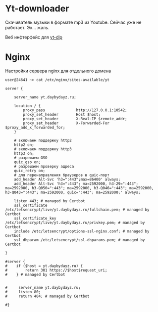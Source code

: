 # Yt-downloader

Скачиватель музыки в формате mp3 из Youtube. Сейчас уже не работает. Эх... жаль.

Веб инфтерфейс для [yt-dlp](https://github.com/yt-dlp/yt-dlp)

# Nginx

Настройки сервера nginx для отдельного домена

`user@24641 ~> cat /etc/nginx/sites-available/yt`

```
server {

    server_name yt.daybydayz.ru;

    location / {
        proxy_pass              http://127.0.0.1:10542;
        proxy_set_header        Host $host;
        proxy_set_header        X-Real-IP $remote_addr;
        proxy_set_header        X-Forwarded-For $proxy_add_x_forwarded_for;
    }

    # включаем поддержку http2
    http2 on;
    # включаем поддержку http3
    http3 on;
    # разрешаем GSO
    quic_gso on;
    # разрешаем проверку адреса
    quic_retry on;
    # для перенаправления браузеров в quic-порт
    add_header Alt-Svc 'h3=":443";max=86400' always;
    add_header Alt-Svc 'h3=":443"; ma=2592000, h3-29=":443"; ma=2592000, h3-Q050=":443"; ma=2592000, h3-Q046=":443"; ma=2592000, h3-Q043=":443"; ma=2592000, quic=":443"; ma=2592000;' always;

    listen 443; # managed by Certbot
    ssl_certificate /etc/letsencrypt/live/yt.daybydayz.ru/fullchain.pem; # managed by Certbot
    ssl_certificate_key /etc/letsencrypt/live/yt.daybydayz.ru/privkey.pem; # managed by Certbot
    include /etc/letsencrypt/options-ssl-nginx.conf; # managed by Certbot
    ssl_dhparam /etc/letsencrypt/ssl-dhparams.pem; # managed by Certbot

}

#server {
#    if ($host = yt.daybydayz.ru) {
#        return 301 https://$host$request_uri;
#    } # managed by Certbot


#     server_name yt.daybydayz.ru;
#     listen 80;
#     return 404; # managed by Certbot

#}
```
